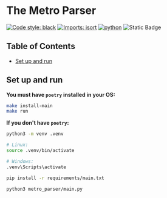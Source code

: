 # The Metro Parser
[![Code style: black](https://img.shields.io/badge/code%20style-black-000000.svg)](https://github.com/psf/black)
[![Imports: isort](https://img.shields.io/badge/%20imports-isort-%231674b1?style=flat&labelColor=ef8336)](https://pycqa.github.io/isort/)
[![python](https://img.shields.io/badge/Python-3.12-3776AB.svg?style=flat&logo=python&logoColor=white)](https://www.python.org)
![Static Badge](https://img.shields.io/badge/aiohttp-3.10.10-%232C5BB4?logo=aiohttp)

## Table of Contents
- [Set up and run](#set-up-and-run)

## Set up and run
**You must have `poetry` installed in your OS:**
```bash
make install-main
make run
```

**If you don't have `poetry`:**
```bash
python3 -m venv .venv

# Linux:
source .venv/bin/activate

# Windows:
.venv\Scripts\activate

pip install -r requirements/main.txt

python3 metro_parser/main.py
```